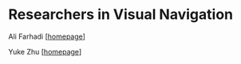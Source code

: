# Researchers in Visual Navigation

Ali Farhadi \[[homepage](https://homes.cs.washington.edu/~ali/)\]

Yuke Zhu \[[homepage](http://ai.stanford.edu/~yukez/)\]
